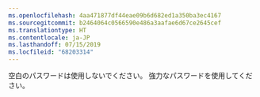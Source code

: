 ```yaml
---
ms.openlocfilehash: 4aa471877df44eae09b6d682ed1a350ba3ec4167
ms.sourcegitcommit: b2464064c0566590e486a3aafae6d67ce2645cef
ms.translationtype: HT
ms.contentlocale: ja-JP
ms.lasthandoff: 07/15/2019
ms.locfileid: "68203314"
---
```

 空白のパスワードは使用しないでください。 強力なパスワードを使用してください。 